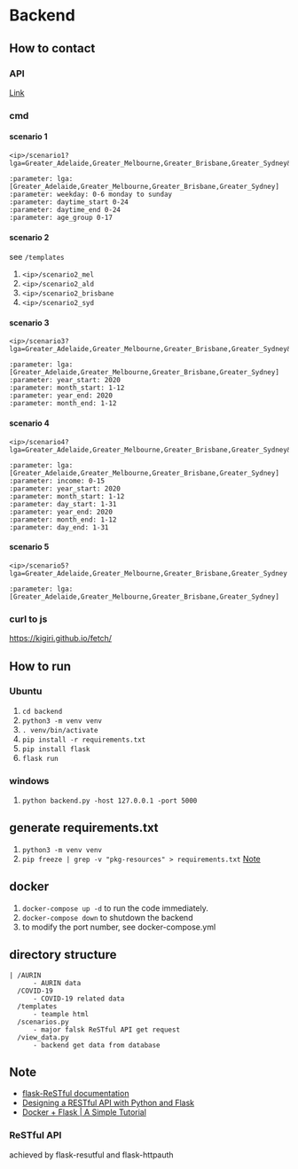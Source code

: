 # Backend

## How to contact
### API
[Link](https://app.swaggerhub.com/apis-docs/yangxvlin/backend/1.0.0)

### cmd
#### scenario 1
```
<ip>/scenario1?lga=Greater_Adelaide,Greater_Melbourne,Greater_Brisbane,Greater_Sydney&weekday=1,2,3&daytime_start=0&daytime_end=24&age_group=0,1,2,17

:parameter: lga: [Greater_Adelaide,Greater_Melbourne,Greater_Brisbane,Greater_Sydney]
:parameter: weekday: 0-6 monday to sunday
:parameter: daytime_start 0-24
:parameter: daytime_end 0-24
:parameter: age_group 0-17
```
#### scenario 2
see ```/templates```
1. ```<ip>/scenario2_mel```
2. ```<ip>/scenario2_ald```
3. ```<ip>/scenario2_brisbane```
4. ```<ip>/scenario2_syd```

#### scenario 3
```
<ip>/scenario3?lga=Greater_Adelaide,Greater_Melbourne,Greater_Brisbane,Greater_Sydney&year_start=2020&month_start=2&year_end=2020&month_end=5
        
:parameter: lga: [Greater_Adelaide,Greater_Melbourne,Greater_Brisbane,Greater_Sydney]
:parameter: year_start: 2020
:parameter: month_start: 1-12
:parameter: year_end: 2020
:parameter: month_end: 1-12
```
#### scenario 4
```
<ip>/scenario4?lga=Greater_Adelaide,Greater_Melbourne,Greater_Brisbane,Greater_Sydney&income=0,3,7,8,9,12,13,15&year_start=2020&month_start=2&day_start=1&year_end=2020&month_end=5&day_end=10
        
:parameter: lga: [Greater_Adelaide,Greater_Melbourne,Greater_Brisbane,Greater_Sydney]
:parameter: income: 0-15
:parameter: year_start: 2020
:parameter: month_start: 1-12
:parameter: day_start: 1-31
:parameter: year_end: 2020
:parameter: month_end: 1-12
:parameter: day_end: 1-31
```
#### scenario 5
```
<ip>/scenario5?lga=Greater_Adelaide,Greater_Melbourne,Greater_Brisbane,Greater_Sydney

:parameter: lga: [Greater_Adelaide,Greater_Melbourne,Greater_Brisbane,Greater_Sydney]
```

### curl to js
https://kigiri.github.io/fetch/

## How to run
### Ubuntu
1. ```cd backend```
2. ```python3 -m venv venv```
3. ```. venv/bin/activate```
4. ```pip install -r requirements.txt```
5. ```pip install flask```
6. ```flask run```

### windows
1. ```python backend.py -host 127.0.0.1 -port 5000```

## generate requirements.txt
1. ```python3 -m venv venv```
2. ```pip freeze | grep -v "pkg-resources" > requirements.txt``` [Note](https://stackoverflow.com/a/40167445)

## docker
1. ```docker-compose up -d``` to run the code immediately.
2. ```docker-compose down``` to shutdown the backend
3.  to modify the port number, see docker-compose.yml

## directory structure
```
| /AURIN
      - AURIN data
  /COVID-19
      - COVID-19 related data
  /templates
      - teample html
  /scenarios.py
      - major falsk ReSTful API get request
  /view_data.py
      - backend get data from database
```

## Note
- [flask-ReSTful documentation](https://flask-restful.readthedocs.io/en/latest/)
- [Designing a RESTful API with Python and Flask](https://blog.miguelgrinberg.com/post/designing-a-restful-api-with-python-and-flask)
- [Docker + Flask | A Simple Tutorial](https://medium.com/@doedotdev/docker-flask-a-simple-tutorial-bbcb2f4110b5)

### ReSTful API
achieved by flask-resutful and flask-httpauth

